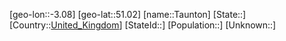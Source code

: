 ﻿---
location: [51.02,-3.08]
type: City
tags:
- geo/City


SpocWebEntityId: 34780
isDeleted: false
confidential: public

---
[geo-lon::-3.08]
[geo-lat::51.02]
[name::Taunton]
[State::]
[Country::[United_Kingdom](geo/Continent/Europe/United_Kingdom.md)]
[StateId::]
[Population::]
[Unknown::]

